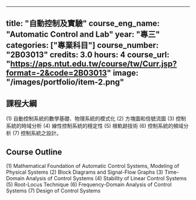 
---
title: "自動控制及實驗"
course_eng_name: "Automatic Control and Lab"
year: "專三"
categories: ["專業科目"]
course_number: "2B03013"
credits: 3.0
hours: 4
course_url: "https://aps.ntut.edu.tw/course/tw/Curr.jsp?format=-2&code=2B03013"
image: "/images/portfolio/item-2.png"
---

## 課程大綱

(1)	自動控制系統的數學基礎、物理系統的模式化
(2)	方塊圖和信號流圖
(3)	控制系統的時域分析
(4)	線性控制系統的穩定性
(5)	根軌跡技術
(6)	控制系統的頻域分析
(7)	控制系統之設計。

## Course Outline

(1)	Mathematical Foundation of Automatic Control Systems, Modeling of Physical Systems
(2)	Block Diagrams and Signal-Flow Graphs
(3)	Time-Domain Analysis of Control Systems
(4)	Stability of Linear Control Systems
(5)	Root-Locus Technique
(6)	Frequency-Domain Analysis of Control Systems
(7)	Design of Control Systems
